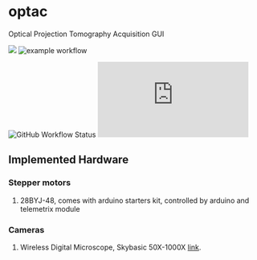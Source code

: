 # optac
Optical Projection Tomography Acquisition GUI

<a href="https://codeclimate.com/github/palec87/optac/maintainability"><img src="https://api.codeclimate.com/v1/badges/c79bc2c7c22c1d69a585/maintainability" /></a>
![example workflow](https://github.com/palec87/optac/actions/workflows/actions_test.yaml/badge.svg)

![GitHub Workflow Status](https://img.shields.io/github/workflow/status/palec87/optac/actions_test)
![Read the Docs](https://palec87.github.io/optac/index.html)

## Implemented Hardware
### Stepper motors
1. 28BYJ-48, comes with arduino starters kit, controlled by arduino and telemetrix module

### Cameras
1. Wireless Digital Microscope, Skybasic 50X-1000X [link](https://www.amazon.com/Microscope-Skybasic-Magnification-Compatible-Smartphone/dp/B07DVFBVPF).
